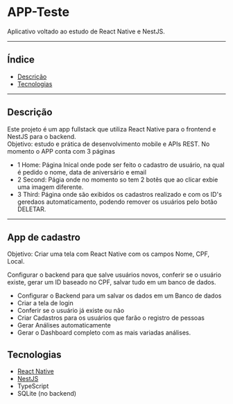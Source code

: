 # APP-Teste

Aplicativo voltado ao estudo de React Native e NestJS.

---

## Índice

- [Descrição](#descrição)
- [Tecnologias](#tecnologias)

---

## Descrição

Este projeto é um app fullstack que utiliza React Native para o frontend e NestJS para o backend.  
Objetivo: estudo e prática de desenvolvimento mobile e APIs REST.
No momento o APP conta com 3 páginas
- 1 Home:
Página Inical onde pode ser feito o cadastro de usuário, na qual é pedido o nome, data de aniversário e email
- 2 Second:
Págia onde no momento so tem 2 botẽs que ao clicar exbie uma imagem diferente.
- 3 Third:
Página onde são exibidos os cadastros realizado e com os ID's geredaos automaticamento, podendo remover os usuários pelo botão DELETAR.

---

## App de cadastro
Objetivo:
Criar uma tela com React Native com os campos Nome, CPF, Local.

Configurar o backend para que salve usuários novos, conferir se o usuário existe, gerar um ID baseado no CPF, salvar tudo em um banco de dados.

- Configurar o Backend para um salvar os dados em um Banco de dados
- Criar a tela de login
- Conferir se o usuário já existe ou não
- Criar Cadastros para os usuários que farão o registro de pessoas
- Gerar Análises automaticamente
- Gerar o Dashboard completo com as mais variadas análises.


## Tecnologias

- [React Native](https://reactnative.dev/)
- [NestJS](https://docs.nestjs.com/)
- TypeScript
- SQLite (no backend)

